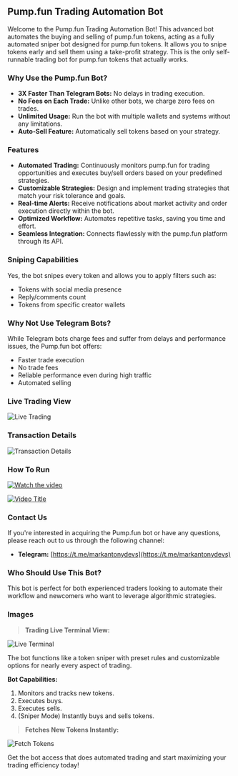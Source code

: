 ## Pump.fun Trading Automation Bot

Welcome to the Pump.fun Trading Automation Bot! This advanced bot automates the buying and selling of pump.fun tokens, acting as a fully automated sniper bot designed for pump.fun tokens. It allows you to snipe tokens early and sell them using a take-profit strategy. This is the only self-runnable trading bot for pump.fun tokens that actually works.

### Why Use the Pump.fun Bot?

- **3X Faster Than Telegram Bots:** No delays in trading execution.
- **No Fees on Each Trade:** Unlike other bots, we charge zero fees on trades.
- **Unlimited Usage:** Run the bot with multiple wallets and systems without any limitations.
- **Auto-Sell Feature:** Automatically sell tokens based on your strategy.

### Features

* **Automated Trading:** Continuously monitors pump.fun for trading opportunities and executes buy/sell orders based on your predefined strategies.
* **Customizable Strategies:** Design and implement trading strategies that match your risk tolerance and goals.
* **Real-time Alerts:** Receive notifications about market activity and order execution directly within the bot.
* **Optimized Workflow:** Automates repetitive tasks, saving you time and effort.
* **Seamless Integration:** Connects flawlessly with the pump.fun platform through its API.

### Sniping Capabilities

Yes, the bot snipes every token and allows you to apply filters such as:
- Tokens with social media presence
- Reply/comments count
- Tokens from specific creator wallets

### Why Not Use Telegram Bots?

While Telegram bots charge fees and suffer from delays and performance issues, the Pump.fun bot offers:
- Faster trade execution
- No trade fees
- Reliable performance even during high traffic
- Automated selling

### Live Trading View

![Live Trading](https://raw.githubusercontent.com/pumpfun/pump.fun-bot/main/pump.fun-bot.gif)

### Transaction Details

![Transaction Details](https://raw.githubusercontent.com/markantonydevs/pump.fun/main/Screenshot%202024-07-17%20150249.png)

### How To Run

[![Watch the video](https://img.youtube.com/vi/J9x8PbjrW2E.jpg)](https://youtu.be/J9x8PbjrW2E)

[![Video Title](https://img.youtube.com/vi/J9x8PbjrW2E/0.jpg)](https://www.youtube.com/watch?v=J9x8PbjrW2E)

### Contact Us

If you're interested in acquiring the Pump.fun bot or have any questions, please reach out to us through the following channel:

* **Telegram:** [https://t.me/markantonydevs](https://t.me/markantonydevs)

### Who Should Use This Bot?

This bot is perfect for both experienced traders looking to automate their workflow and newcomers who want to leverage algorithmic strategies.

### Images

> **Trading Live Terminal View:**

![Live Terminal](https://raw.githubusercontent.com/pumpfun/pump.fun-bot/main/pump.fun-bot.gif)

The bot functions like a token sniper with preset rules and customizable options for nearly every aspect of trading.

**Bot Capabilities:**
1. Monitors and tracks new tokens.
2. Executes buys.
3. Executes sells.
4. (Sniper Mode) Instantly buys and sells tokens.

> **Fetches New Tokens Instantly:**

![Fetch Tokens](https://raw.githubusercontent.com/pumpfun/pump.fun-bot/main/pump.fun-bot.gif)

Get the bot access that does automated trading and start maximizing your trading efficiency today!
